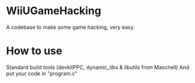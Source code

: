 # WiiUGameHacking
A codebase to make some game hacking, very easy.

# How to use
Standard build tools (devkitPPC, dynamic_libs & libutils from Maschell)
And put your code in "program.c"
